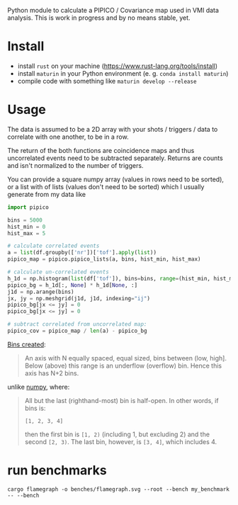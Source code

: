 Python module to calculate a PIPICO / Covariance map used in VMI data analysis.
This is work in progress and by no means stable, yet.

# Install
- install `rust` on your machine (https://www.rust-lang.org/tools/install)
- install `maturin` in your Python environment (e. g. `conda install maturin`)
- compile code with something like `maturin develop --release`

# Usage
The data is assumed to be a 2D array with your shots / triggers / data to correlate with one
another, to be in a row.

The return of the both functions are coincidence maps and thus uncorrelated events need to be
subtracted separately.
Returns are counts and isn't normalized to the number of triggers.

You can provide a square numpy array (values in rows need to be sorted), or a list with of lists
(values don't need to be sorted) which I usually generate from my data
like
```python
import pipico

bins = 5000
hist_min = 0
hist_max = 5

# calculate correlated events
a = list(df.groupby(['nr'])['tof'].apply(list))
pipico_map = pipico.pipico_lists(a, bins, hist_min, hist_max)

# calculate un-correlated events
h_1d = np.histogram(list(df['tof']), bins=bins, range=(hist_min, hist_max))[0] / len(a)
pipico_bg = h_1d[:, None] * h_1d[None, :]
j1d = np.arange(bins)
jx, jy = np.meshgrid(j1d, j1d, indexing="ij")
pipico_bg[jx <= jy] = 0
pipico_bg[jx <= jy] = 0

# subtract correlated from uncorrelated map:
pipico_cov = pipico_map / len(a) - pipico_bg
```

[Bins created](https://docs.rs/ndhistogram/0.6.2/ndhistogram/axis/struct.Uniform.html):
> An axis with N equally spaced, equal sized, bins between (low, high]. Below (above) this range is an underflow (overflow) bin. Hence this axis has N+2 bins.

unlike [numpy](https://numpy.org/doc/stable/reference/generated/numpy.histogram.html?highlight=histogram#numpy.histogram), where:
> All but the last (righthand-most) bin is half-open. In other words, if bins is:
> 
> `[1, 2, 3, 4]`
>
> then the first bin is `[1, 2)` (including 1, but excluding 2) and the second `[2, 3)`. The last bin, however, is `[3, 4]`, which includes 4.

# run benchmarks
`cargo flamegraph -o benches/flamegraph.svg --root --bench my_benchmark -- --bench`
